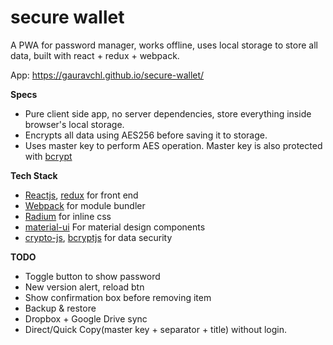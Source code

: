 # secure wallet

A PWA for password manager, works offline, uses local storage to store all data, built with react + redux + webpack.

App: https://gauravchl.github.io/secure-wallet/


**Specs**

- Pure client side app, no server dependencies, store everything inside browser's local storage.
- Encrypts all data using AES256 before saving it to storage.
- Uses master key to perform AES operation. Master key is also protected with [bcrypt](https://en.wikipedia.org/wiki/Bcrypt)

**Tech Stack**
- [Reactjs](https://facebook.github.io/react/), [redux](http://redux.js.org/) for front end
- [Webpack](https://webpack.js.org/) for module bundler
- [Radium](http://formidable.com/open-source/radium/) for inline css
- [material-ui](http://www.material-ui.com/) For material design components
- [crypto-js](https://github.com/brix/crypto-js), [bcryptjs](https://github.com/dcodeIO/bcrypt.js) for data security


**TODO**
- Toggle button to show password
- New version alert, reload btn
- Show confirmation box before removing item
- Backup & restore
- Dropbox + Google Drive sync
- Direct/Quick Copy(master key + separator + title) without login.
